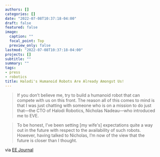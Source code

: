 ```yaml
---
authors: []
categories: []
date: "2022-07-08T10:37:18-04:00"
draft: false
featured: false
image:
  caption: ""
  focal_point: Top
  preview_only: false
lastmod: "2022-07-08T10:37:18-04:00"
projects: []
subtitle: ""
summary: ""
tags:
- press
- robotics
title: Halodi's Humanoid Robots Are Already Amongst Us!
---
```


> If you don’t believe me, try to build a humanoid robot that can compete with us on this front. The reason all of this comes to mind is that I was just chatting with someone who is on a mission to do just that—the CTO of Halodi Robotics, Nicholas Nadeau—who introduced me to EVE.

> To be honest, I’ve been setting [my wife's] expectations quite a way out in the future with respect to the availability of such robots. However, having talked to Nicholas, I’m now of the view that the future is closer than I thought.

via [EE Journal](https://www.eejournal.com/article/halodis-humanoid-robots-are-already-amongst-us/)
